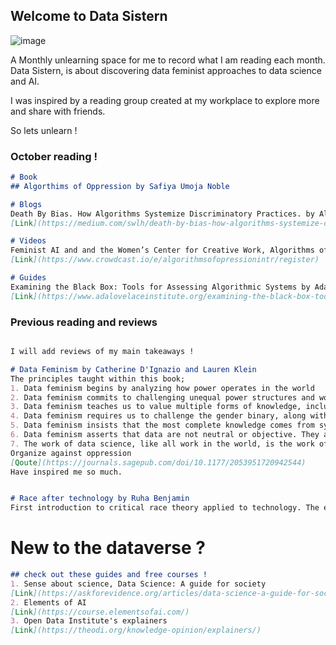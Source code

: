 ## Welcome to Data Sistern 

![image](/datasistern/logods.png)

A Monthly unlearning space for me to record what I am reading each month.
Data Sistern, is about discovering data feminist approaches to data science and AI.

I was inspired by a reading group created at my workplace to explore more and share with friends.

So lets unlearn !

### October reading ! 

```markdown
# Book
## Algorthims of Oppression by Safiya Umoja Noble 

# Blogs
Death By Bias. How Algorithms Systemize Discriminatory Practices. by Alise Otilia Ramírez (she/her)
[Link](https://medium.com/swlh/death-by-bias-how-algorithms-systemize-discriminatory-practices-752c60d378f1)

# Videos
Feminist AI and and the Women’s Center for Creative Work, Algorithms of Oppression Book Clubs sessions 
[Link](https://www.crowdcast.io/e/algorithmsofopressionintr/register)

# Guides 
Examining the Black Box: Tools for Assessing Algorithmic Systems by Ada Lovelace and DataKind 
[Link](https://www.adalovelaceinstitute.org/examining-the-black-box-tools-for-assessing-algorithmic-systems/)
```

### Previous reading and reviews 

```markdown

I will add reviews of my main takeaways !

# Data Feminism by Catherine D'Ignazio and Lauren Klein
The principles taught within this book; 
1. Data feminism begins by analyzing how power operates in the world
2. Data feminism commits to challenging unequal power structures and working toward justice
3. Data feminism teaches us to value multiple forms of knowledge, including the knowledge that comes from people as living, feeling bodies in the world
4. Data feminism requires us to challenge the gender binary, along with other systems of counting and classification that perpetuate oppression
5. Data feminism insists that the most complete knowledge comes from synthesizing multiple perspectives, with priority given to local, Indigenous, and experiential ways of knowing
6. Data feminism asserts that data are not neutral or objective. They are the products of unequal social relations, and this context is essential for conducting accurate, ethical analysis
7. The work of data science, like all work in the world, is the work of many hands. Data feminism makes this labor visible so that it can be recognized and valued
Organize against oppression
[Qoute](https://journals.sagepub.com/doi/10.1177/2053951720942544)
Have inspired me so much. 


# Race after technology by Ruha Benjamin
First introduction to critical race theory applied to technology. The examples within the book demonstrated how tech can preptuate a "new jim code", by enabling and perpetuating racial violence. 

```
# New to the dataverse ? 

```markdown
## check out these guides and free courses ! 
1. Sense about science, Data Science: A guide for society
[Link](https://askforevidence.org/articles/data-science-a-guide-for-society)
2. Elements of AI 
[Link](https://course.elementsofai.com/)
3. Open Data Institute's explainers 
[Link](https://theodi.org/knowledge-opinion/explainers/)
```
